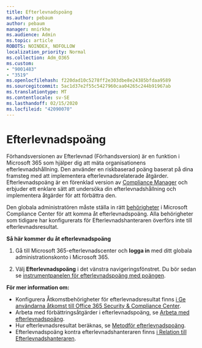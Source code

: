 ```yaml
---
title: Efterlevnadspoäng
ms.author: pebaum
author: pebaum
manager: mnirkhe
ms.audience: Admin
ms.topic: article
ROBOTS: NOINDEX, NOFOLLOW
localization_priority: Normal
ms.collection: Adm_O365
ms.custom:
- "9001483"
- "3519"
ms.openlocfilehash: f220dad10c5278ff2e303dbe8e24385bfdaa9589
ms.sourcegitcommit: 5ac1d37e2f55c5427960caa04265c244b91967ab
ms.translationtype: MT
ms.contentlocale: sv-SE
ms.lasthandoff: 02/15/2020
ms.locfileid: "42090070"
---
```

# <a name="compliance-score"></a>Efterlevnadspoäng

Förhandsversionen av Efterlevnad (Förhandsversion) är en funktion i Microsoft 365 som hjälper dig att mäta organisationens efterlevnadshållning. Den använder en riskbaserad poäng baserat på dina framsteg med att implementera efterlevnadsrelaterade åtgärder.   Efterlevnadspoäng är en förenklad version av [Compliance Manager](https://docs.microsoft.com/en-us/microsoft-365/compliance/compliance-manager-overview) och erbjuder ett enklare sätt att undersöka din efterlevnadshållning och implementera åtgärder för att förbättra den. 

Den globala administratören måste ställa in rätt [behörigheter](https://docs.microsoft.com/en-us/microsoft-365/security/office-365-security/permissions-in-the-security-and-compliance-center) i Microsoft Compliance Center för att komma åt efterlevnadspoäng.  Alla behörigheter som tidigare har konfigurerats för Efterlevnadshanteraren överförs inte till efterlevnadsresultat.

**Så här kommer du åt efterlevnadspoäng**

1. Gå till Microsoft 365-efterlevnadscenter och **logga in** med ditt globala administrationskonto i Microsoft 365.

2. Välj **Efterlevnadspoäng** i det vänstra navigeringsfönstret. Du bör sedan se [instrumentpanelen för efterlevnadspoäng med poängen](https://docs.microsoft.com/en-us/microsoft-365/compliance/compliance-score-setup#understand-the-compliance-score-dashboard).
 

**För mer information om:**

- Konfigurera Åtkomstbehörigheter för efterlevnadsresultat finns [i Ge användarna åtkomst till Office 365 Security & Compliance Center](https://docs.microsoft.com/en-us/microsoft-365/security/office-365-security/grant-access-to-the-security-and-compliance-center).
- Arbeta med förbättringsåtgärder i efterlevnadspoäng, se [Arbeta med efterlevnadspoäng](https://docs.microsoft.com/en-us/microsoft-365/compliance/working-with-compliance-score).
- Hur efterlevnadsresultat beräknas, se [Metodför efterlevnadspoäng](https://docs.microsoft.com/en-us/microsoft-365/compliance/compliance-score-methodology).
- Efterlevnadspoäng kontra efterlevnadshanteraren finns [i Relation till Efterlevnadshanteraren](https://docs.microsoft.com/en-us/microsoft-365/compliance/compliance-score#relationship-to-compliance-manager).

